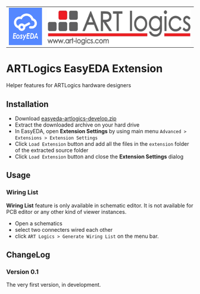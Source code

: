 <table>
<tr>
<td><img src="./doc/easyeda-logo.png" height=100 /></td>
<td><img src="./doc/logo.png" height=100 /></td>
</tr>
</table>

# ARTLogics EasyEDA Extension

Helper features for ARTLogics hardware designers

## Installation

* Download [easyeda-artlogics-develop.zip](https://github.com/hotteshen/easyeda-artlogics/archive/refs/heads/develop.zip)
* Extract the downloaded archive on your hard drive
* In EasyEDA, open **Extension Settings** by using main menu `Advanced > Extensions > Extension Settings`
* Click `Load Extension` button and add all the files in the `extension` folder of the extracted source folder
* Click `Load Extension` button and close the **Extension Settings** dialog

## Usage

### Wiring List

**Wiring List** feature is only available in schematic editor. It is not available for PCB editor or any other kind of viewer instances.

* Open a schematics
* select two connecters wired each other
* click `ART Logics > Generate Wiring List` on the menu bar.


## ChangeLog

### Version 0.1

The very first version, in development.

